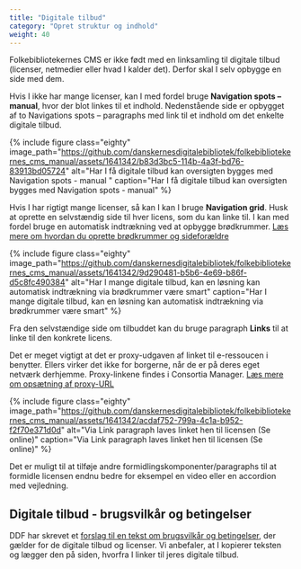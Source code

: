 ```yaml
---
title: "Digitale tilbud"
category: "Opret struktur og indhold"
weight: 40
---
```

Folkebibliotekernes CMS er ikke født med en linksamling til digitale tilbud (licenser, netmedier eller hvad I kalder det). Derfor skal I selv opbygge en side med dem.

Hvis I ikke har mange licenser, kan I med fordel bruge **Navigation spots – manual**, hvor der blot linkes til et indhold. Nedenstående side er opbygget af to Navigations spots – paragraphs med link til et indhold om det enkelte digitale tilbud. 

{% include figure class="eighty" image_path="https://github.com/danskernesdigitalebibliotek/folkebibliotekernes_cms_manual/assets/1641342/b83d3bc5-114b-4a3f-bd76-83913bd05724" alt="Har I få digitale tilbud kan oversigten bygges med Navigation spots - manual " caption="Har I få digitale tilbud kan oversigten bygges med Navigation spots - manual" %}

Hvis I har rigtigt mange licenser, så kan I kan I bruge **Navigation grid**. Husk at oprette en selvstændig side til hver licens, som du kan linke til. I kan med fordel bruge en automatisk indtrækning ved at opbygge brødkrummer.
[Læs mere om hvordan du oprette brødkrummer og sideforældre](https://www.folkebibliotekernescms.dk/main/indhold/broedkrummesti/)

{% include figure class="eighty" image_path="https://github.com/danskernesdigitalebibliotek/folkebibliotekernes_cms_manual/assets/1641342/9d290481-b5b6-4e69-b86f-d5c8fc490384" alt="Har I mange digitale tilbud, kan en løsning kan automatisk indtrækning via brødkrummer være smart" caption="Har I mange digitale tilbud, kan en løsning kan automatisk indtrækning via brødkrummer være smart" %}

Fra den selvstændige side om tilbuddet kan du bruge paragraph **Links** til at linke til den konkrete licens. 

Det er meget vigtigt at det er proxy-udgaven af linket til e-ressoucen i benytter. Ellers virker det ikke for borgerne, når de er på deres eget netværk derhjemme.  Proxy-linkene findes i Consortia Manager.  [Læs mere om opsætning af proxy-URL](https://www.folkebibliotekernescms.dk/main/konfiguration/url-proxy-indstillinger/)

{% include figure class="eighty" image_path="https://github.com/danskernesdigitalebibliotek/folkebibliotekernes_cms_manual/assets/1641342/acdaf752-799a-4c1a-b952-f2f70e371d0d" alt="Via Link paragraph laves linket hen til licensen (Se online)" caption="Via Link paragraph laves linket hen til licensen (Se online)" %}

Det er muligt til at tilføje andre formidlingskomponenter/paragraphs til at formidle licensen endnu bedre for eksempel en video eller en accordion med vejledning.

## Digitale tilbud - brugsvilkår og betingelser

DDF har skrevet et [forslag til en tekst om brugsvilkår og betingelser](https://www.folkebibliotekernescms.dk/main/soegning/brugervilkaar-digitale-tilbud/), der gælder for de digitale tilbud og licenser. Vi anbefaler, at I kopierer teksten og lægger den på siden, hvorfra I linker til jeres digitale tilbud. 




